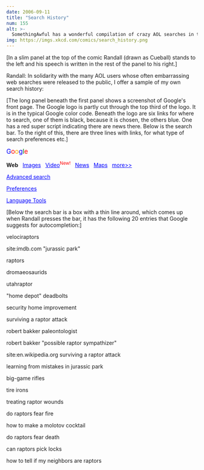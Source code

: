 ```yaml
---
date: 2006-09-11
title: "Search History"
num: 155
alt: >-
  SomethingAwful has a wonderful compilation of crazy AOL searches in their Weekend Web archives, 2006-08-13.
img: https://imgs.xkcd.com/comics/search_history.png
---
```

[In a slim panel at the top of the comic Randall (drawn as Cueball) stands to the left and his speech is written in the rest of the panel to his right.]

Randall: In solidarity with the many AOL users whose often embarrassing web searches were released to the public, I offer a sample of my own search history:

[The long panel beneath the first panel shows a screenshot of Google's front page. The Google logo is partly cut through the top third of the logo. It is in the typical Google color code. Beneath the logo are six links for where to search, one of them is black, because it is chosen, the others blue. One has a red super script indicating there are news there. Below is the search bar. To the right of this, there are three lines with links, for what type of search preferences etc.]

<big><font color="blue">G</font><font color="red">o</font><font color="orange">o</font><font color="blue">g</font><font color="green">l</font><font color="red">e</font></big>

**Web**&nbsp; &nbsp;<font color="blue"><u>Images</u>&nbsp; &nbsp;<u>Video</u></font><sup><font color="red">New!</font></sup>&nbsp; &nbsp;<font color="blue"><u>News</u>&nbsp; &nbsp;<u>Maps</u>&nbsp; &nbsp;<u>more>></u></font>

<font color="blue"><u>

Advanced search

Preferences

Language Tools</u></font>

[Below the search bar is a box with a thin line around, which comes up when Randall presses the bar, it has the following 20 entries that Google suggests for autocompletion:]

velociraptors

site:imdb.com "jurassic park"

raptors

dromaeosaurids

utahraptor

"home depot" deadbolts

security home improvement

surviving a raptor attack

robert bakker paleontologist

robert bakker "possible raptor sympathizer"

site:en.wikipedia.org surviving a raptor attack

learning from mistakes in jurassic park

big-game rifles

tire irons

treating raptor wounds

do raptors fear fire

how to make a molotov cocktail

do raptors fear death

can raptors pick locks

how to tell if my neighbors are raptors